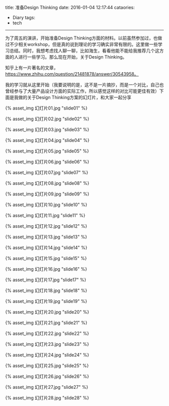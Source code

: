 title: 准备Design Thinking
date: 2016-01-04 12:17:44
cataories:
- Diary
tags:
- tech
---

为了周五的演讲，开始准备Design Thinking方面的材料。以前虽然参加过，也做过不少相关workshop，但是真的说到理论的学习确实非常有限的。这里做一些学习总结。同时，我想考虑找人聊一聊，比如海生，看看他能不能给我推荐几个这方面的人进行一些学习。那么现在开始，关于Design Thinking。

知乎上有一片著名的文章，https://www.zhihu.com/question/21481878/answer/30543958。

我的学习就从这里开始（我要说明的是，这不是一片摘抄，而是一个对比，自己也曾经参与了大量产品设计方面的实际工作，所以感觉这样的对比可能更佳有效）下面是我做的关于Design Thinking方案的幻灯片，和大家一起分享

{% asset_img 幻灯片01.jpg "slide01" %}

{% asset_img 幻灯片02.jpg "slide02" %}

{% asset_img 幻灯片03.jpg "slide03" %}

{% asset_img 幻灯片04.jpg "slide04" %}

{% asset_img 幻灯片05.jpg "slide05" %}

{% asset_img 幻灯片06.jpg "slide06" %}

{% asset_img 幻灯片07.jpg "slide07" %}

{% asset_img 幻灯片08.jpg "slide08" %}

{% asset_img 幻灯片09.jpg "slide09" %}

{% asset_img 幻灯片10.jpg "slide10" %}

{% asset_img 幻灯片11.jpg "slide11" %}

{% asset_img 幻灯片12.jpg "slide12" %}

{% asset_img 幻灯片13.jpg "slide13" %}

{% asset_img 幻灯片14.jpg "slide14" %}

{% asset_img 幻灯片15.jpg "slide15" %}

{% asset_img 幻灯片16.jpg "slide16" %}

{% asset_img 幻灯片17.jpg "slide17" %}

{% asset_img 幻灯片18.jpg "slide18" %}

{% asset_img 幻灯片19.jpg "slide19" %}

{% asset_img 幻灯片20.jpg "slide20" %}

{% asset_img 幻灯片21.jpg "slide21" %}

{% asset_img 幻灯片22.jpg "slide22" %}

{% asset_img 幻灯片23.jpg "slide23" %}

{% asset_img 幻灯片24.jpg "slide24" %}

{% asset_img 幻灯片25.jpg "slide25" %}

{% asset_img 幻灯片26.jpg "slide26" %}

{% asset_img 幻灯片27.jpg "slide27" %}

{% asset_img 幻灯片28.jpg "slide28" %}
